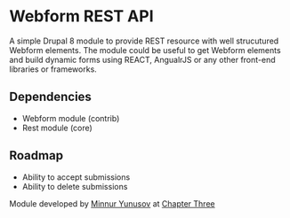# Webform REST API

A simple Drupal 8 module to provide REST resource with well strucutured Webform elements. 
The module could be useful to get Webform elements and build dynamic forms using REACT, AngualrJS or any other front-end libraries or frameworks.

## Dependencies 

* Webform module (contrib)
* Rest module (core)

## Roadmap

* Ability to accept submissions
* Ability to delete submissions

Module developed by [Minnur Yunusov](https://www.minnur.com) at [Chapter Three](https://www.chapterthree.com)
